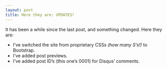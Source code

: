 ```yaml
---
layout: post
title: Here they are: UPDATES!
---
```

It has been a while since the last post, and something changed. <!--more--> Here they are:
* I’ve switched the site from proprietary CSSs _(how many S’s!)_ to Bootstrap.
* I’ve added post previews.
* I’ve added post ID’s (this one’s 0001) for Disqus’ comments.
